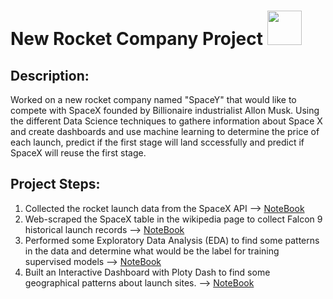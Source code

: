 <h1>New Rocket Company Project <img src="https://img.icons8.com/bubbles/100/000000/rocket.png" width=55/></h1>

<h2>Description:</h2>
Worked on a new rocket company named "SpaceY" that would like to compete with SpaceX founded by Billionaire industrialist Allon Musk.
Using the different Data Science techniques to gathere information about Space X and create dashboards and use machine learning to determine the price of each launch, predict if the first stage will land sccessfully and predict if SpaceX will reuse the first stage.

<h2>Project Steps:</h2>

1. Collected the rocket launch data from the SpaceX API --> <a href="https://github.com/miraehab/IBM-Applied-Data-Science-Capstone/blob/main/collectingTheData.ipynb">NoteBook</a>
2. Web-scraped the SpaceX table in the wikipedia page to collect Falcon 9 historical launch records --> <a href="https://github.com/miraehab/IBM-Applied-Data-Science-Capstone/blob/main/collectingTheData-webscraping.ipynb">NoteBook</a>
3. Performed some Exploratory Data Analysis (EDA) to find some patterns in the data and determine what would be the label for training supervised models --> <a href="https://github.com/miraehab/IBM-Applied-Data-Science-Capstone/blob/main/Data%20wrangling.ipynb">NoteBook</a>
4. Built an Interactive Dashboard with Ploty Dash to find some geographical patterns about launch sites. --> <a href="https://github.com/miraehab/IBM-Applied-Data-Science-Capstone/blob/main/site_location.ipynb">NoteBook</a>
